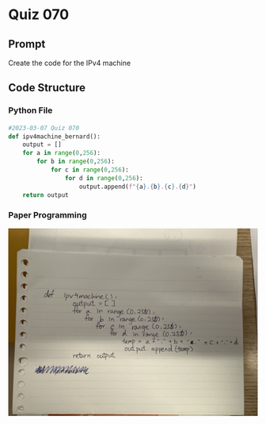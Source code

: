 # Quiz 070

## Prompt
Create the code for the IPv4 machine
## Code Structure

### Python File
```python
#2023-03-07 Quiz 070
def ipv4machine_bernard():
    output = []
    for a in range(0,256):
        for b in range(0,256):
            for c in range(0,256):
                for d in range(0,256):
                    output.append(f"{a}.{b}.{c}.{d}")
    return output
```

### Paper Programming
![Paper Programming](../Assets/Quiz070.jpeg)
